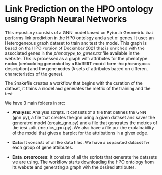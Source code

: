 # Link Prediction on the HPO ontology using Graph Neural Networks

This repository consists of a GNN model based on Pytorch Geometric that performs link prediction in the HPO ontology and a set of genes. It uses an Heterogeneous graph dataset to train and test the model. This graph is based on the HPO version of December 2021 that is enriched with the associated genes in the *phenotype_to_genes.txt* file available in the website. This is processed as a graph with attributes for the phenotype nodes (embedding generated by a BioBERT model form the phenotype's description) and the gene nodes (5 sets of attributes based on different characteristics of the genes).

The Snakefile creates a workflow that begins with the curation of the dataset, it trains a model
and generates the metric of the training and the test.

We have 3 main folders in src:

- **Analysis**: Analysis scripts. It consists of a file that defines the GNN (gnn.py), a file that creates the gnn using a given dataset and saves the generated model (create_gnn.py) and a file that generates the metrics of the test split (metrics_gnn.py). We also have a file por the explainability of the model that gives a barplot for the attributions in a given edge.

- **Data**: It consists of all the data files. We have a separated dataset for each group of gene attributes.

- **Data_preprocess**: It consists of all the scripts that generate the datasets we are using. The workflow starts downloading the HPO ontology from its website and generating a graph with the desired attributes.